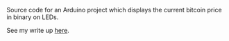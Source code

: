 Source code for an Arduino project which displays the current bitcoin price in binary on LEDs.

See my write up [here](http://joeiddon.github.io/projects/arduino/bitcoin).
